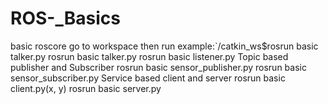 # ROS-_Basics
basic 
roscore
go to workspace then run example:`/catkin_ws$rosrun basic talker.py
rosrun basic talker.py
rosrun basic listener.py
Topic based publisher and Subscriber
rosrun basic sensor_publisher.py
rosrun basic sensor_subscriber.py
Service based client and server
rosrun basic client.py(x, y)
rosrun basic server.py
